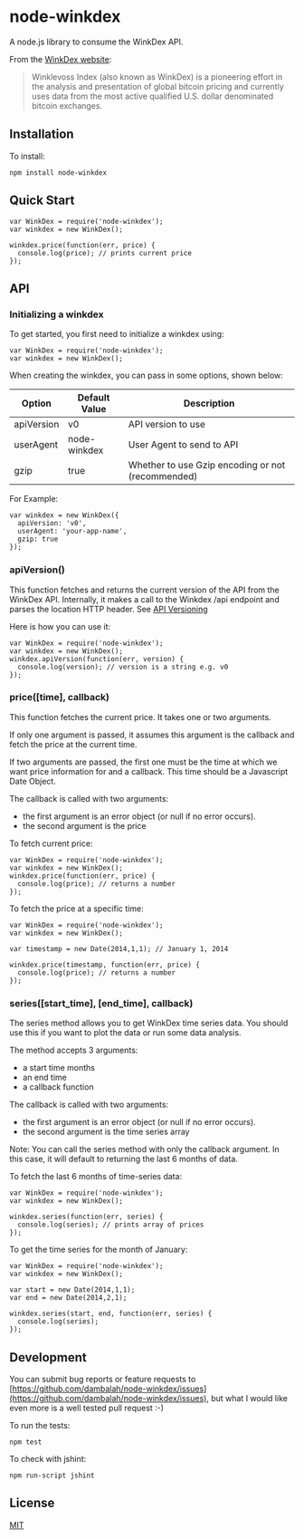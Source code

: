 # node-winkdex

A node.js library to consume the WinkDex API.


From the [WinkDex website](https://winkdex.com):

> Winklevoss Index (also known as WinkDex) is a pioneering effort 
> in the analysis and presentation of global bitcoin pricing and 
> currently uses data from the most active qualified U.S. dollar 
> denominated bitcoin exchanges.

## Installation


To install:

```
npm install node-winkdex
```

## Quick Start


```
var WinkDex = require('node-winkdex');
var winkdex = new WinkDex();

winkdex.price(function(err, price) {
  console.log(price); // prints current price
});
```

## API

### Initializing a winkdex

To get started, you first need to initialize a winkdex using:

```
var WinkDex = require('node-winkdex');
var winkdex = new WinkDex();
```

When creating the winkdex, you can pass in some options, shown below:

| Option        | Default Value | Description                                        |
| ------------- | ------------- | ---------------------------------------------------|
| apiVersion    | v0            | API version to use                                 |
| userAgent     | node-winkdex  | User Agent to send to API                          |
| gzip          | true          | Whether to use Gzip encoding or not (recommended)  |


For Example:

```
var winkdex = new WinkDex({
  apiVersion: 'v0',
  userAgent: 'your-app-name',
  gzip: true
});
```

### apiVersion()

This function fetches and returns the current version of the API from
the WinkDex API. Internally, it makes a call to the Winkdex /api
endpoint and parses the location HTTP header. 
See [API Versioning](http://docs.winkdex.com/#api-versioning)

Here is how you can use it:

```
var WinkDex = require('node-winkdex');
var winkdex = new WinkDex();
winkdex.apiVersion(function(err, version) {
  console.log(version); // version is a string e.g. v0
});
```

### price([time], callback)

This function fetches the current price. It takes one or two arguments.

If only one argument is passed, it assumes this argument is the callback
and fetch the price at the current time.

If two arguments are passed, the first one must be the time at which we
want price information for and a callback. This time should be a
Javascript Date Object.

The callback is called with two arguments: 
* the first argument is an error object (or null if no error occurs). 
* the second argument is the price

To fetch current price:

```
var WinkDex = require('node-winkdex');
var winkdex = new WinkDex();
winkdex.price(function(err, price) {
  console.log(price); // returns a number
});
```

To fetch the price at a specific time:

```
var WinkDex = require('node-winkdex');
var winkdex = new WinkDex();

var timestamp = new Date(2014,1,1); // January 1, 2014

winkdex.price(timestamp, function(err, price) {
  console.log(price); // returns a number
});
```

### series([start_time], [end_time], callback)

The series method allows you to get WinkDex time series data. You should
use this if you want to plot the data or run some data analysis.

The method accepts 3 arguments:
* a start time
  months
* an end time
* a callback function 

The callback is called with two arguments: 
* the first argument is an error object (or null if no error occurs). 
* the second argument is the time series array

Note: You can call the series method with only the callback argument. In
this case, it will default to returning the last 6 months of data.

To fetch the last 6 months of time-series data:

```
var WinkDex = require('node-winkdex');
var winkdex = new WinkDex();

winkdex.series(function(err, series) {
  console.log(series); // prints array of prices
});
```

To get the time series for the month of January:

```
var WinkDex = require('node-winkdex');
var winkdex = new WinkDex();

var start = new Date(2014,1,1);
var end = new Date(2014,2,1);

winkdex.series(start, end, function(err, series) {
  console.log(series);
});
```

## Development

You can submit bug reports or feature requests to
[https://github.com/dambalah/node-winkdex/issues](https://github.com/dambalah/node-winkdex/issues),
but what I would like even more is a well tested pull request :-)

To run the tests:

```
npm test
```

To check with jshint:

```
npm run-script jshint
```

## License

[MIT](LICENSE)
